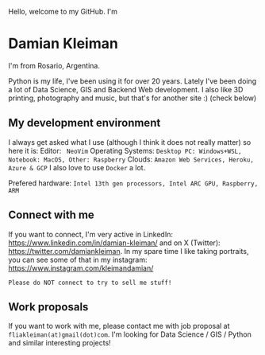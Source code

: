 Hello, welcome to my GitHub. I'm 
# Damian Kleiman

I'm from Rosario, Argentina. 

Python is my life, I've been using it for over 20 years. Lately I've been doing a lot of Data Science, GIS and Backend Web development. I also like 3D printing, photography and music, but that's for another site :) (check below)

## My development environment

I always get asked what I use (although I think it does not really matter) so here it is:
Editor:
` 
NeoVim
`
Operating Systems:
`
Desktop PC: Windows+WSL, Notebook: MacOS, Other: Raspberry
`
Clouds:
`
Amazon Web Services, Heroku, Azure & GCP
`
I also love to use `Docker` a lot.

Prefered hardware:
`
Intel 13th gen processors, Intel ARC GPU, Raspberry, ARM
`


## Connect with me
If you want to connect, I'm very active in LinkedIn: https://www.linkedin.com/in/damian-kleiman/ and on X (Twitter): https://twitter.com/damiankleiman. In my spare time I like taking portraits, you can see some of that in my instagram: https://www.instagram.com/kleimandamian/ 

`
Please do NOT connect to try to sell me stuff!
`

## Work proposals
If you want to work with me, please contact me with job proposal at `fliakleiman(at)gmail(dot)com`. I'm looking for Data Science / GIS / Python and similar interesting projects! 
